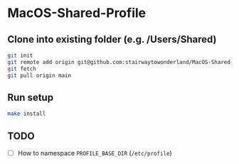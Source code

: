 # MacOS-Shared-Profile

## Clone into existing folder (e.g. /Users/Shared)

```bash
git init
git remote add origin git@github.com:stairwaytowonderland/MacOS-Shared-Profile.git
git fetch
git pull origin main
```
## Run setup

```bash
make install
```

## TODO

- [ ] How to namespace `PROFILE_BASE_DIR` (`/etc/profile`)
